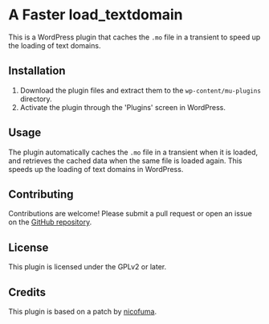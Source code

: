 # A Faster load_textdomain

This is a WordPress plugin that caches the `.mo` file in a transient to speed up the loading of text domains.

## Installation

1. Download the plugin files and extract them to the `wp-content/mu-plugins` directory.
2. Activate the plugin through the 'Plugins' screen in WordPress.

## Usage

The plugin automatically caches the `.mo` file in a transient when it is loaded, and retrieves the cached data when the same file is loaded again. This speeds up the loading of text domains in WordPress.

## Contributing

Contributions are welcome! Please submit a pull request or open an issue on the [GitHub repository](https://github.com/soderlind/wp-cache-textdomain).

## License

This plugin is licensed under the GPLv2 or later.

## Credits

This plugin is based on a patch by [nicofuma](https://core.trac.wordpress.org/ticket/32052).
